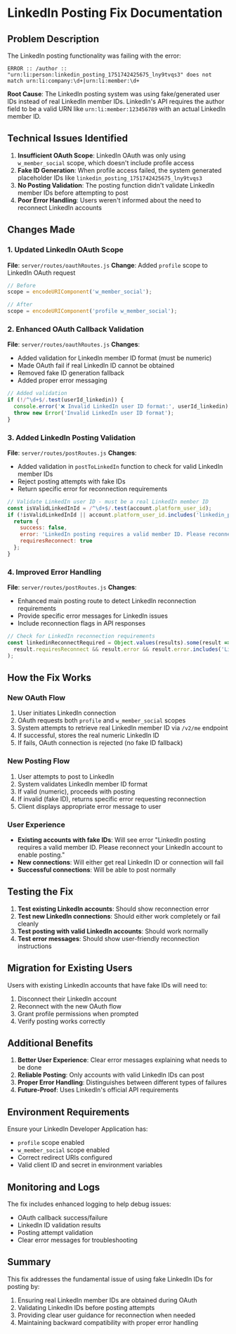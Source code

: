 # LinkedIn Posting Fix Documentation

## Problem Description

The LinkedIn posting functionality was failing with the error:
```
ERROR :: /author :: "urn:li:person:linkedin_posting_1751742425675_lny9tvqs3" does not match urn:li:company:\d+|urn:li:member:\d+
```

**Root Cause**: The LinkedIn posting system was using fake/generated user IDs instead of real LinkedIn member IDs. LinkedIn's API requires the author field to be a valid URN like `urn:li:member:123456789` with an actual LinkedIn member ID.

## Technical Issues Identified

1. **Insufficient OAuth Scope**: LinkedIn OAuth was only using `w_member_social` scope, which doesn't include profile access
2. **Fake ID Generation**: When profile access failed, the system generated placeholder IDs like `linkedin_posting_1751742425675_lny9tvqs3`
3. **No Posting Validation**: The posting function didn't validate LinkedIn member IDs before attempting to post
4. **Poor Error Handling**: Users weren't informed about the need to reconnect LinkedIn accounts

## Changes Made

### 1. Updated LinkedIn OAuth Scope
**File**: `server/routes/oauthRoutes.js`
**Change**: Added `profile` scope to LinkedIn OAuth request
```javascript
// Before
scope = encodeURIComponent('w_member_social');

// After  
scope = encodeURIComponent('profile w_member_social');
```

### 2. Enhanced OAuth Callback Validation
**File**: `server/routes/oauthRoutes.js`
**Changes**:
- Added validation for LinkedIn member ID format (must be numeric)
- Made OAuth fail if real LinkedIn ID cannot be obtained
- Removed fake ID generation fallback
- Added proper error messaging

```javascript
// Added validation
if (!/^\d+$/.test(userId_linkedin)) {
  console.error('❌ Invalid LinkedIn user ID format:', userId_linkedin);
  throw new Error('Invalid LinkedIn user ID format');
}
```

### 3. Added LinkedIn Posting Validation
**File**: `server/routes/postRoutes.js`
**Changes**:
- Added validation in `postToLinkedIn` function to check for valid LinkedIn member IDs
- Reject posting attempts with fake IDs
- Return specific error for reconnection requirements

```javascript
// Validate LinkedIn user ID - must be a real LinkedIn member ID
const isValidLinkedInId = /^\d+$/.test(account.platform_user_id);
if (!isValidLinkedInId || account.platform_user_id.includes('linkedin_posting_')) {
  return {
    success: false,
    error: 'LinkedIn posting requires a valid member ID. Please reconnect your LinkedIn account to enable posting.',
    requiresReconnect: true
  };
}
```

### 4. Improved Error Handling
**File**: `server/routes/postRoutes.js`
**Changes**:
- Enhanced main posting route to detect LinkedIn reconnection requirements
- Provide specific error messages for LinkedIn issues
- Include reconnection flags in API responses

```javascript
// Check for LinkedIn reconnection requirements
const linkedinReconnectRequired = Object.values(results).some(result => 
  result.requiresReconnect && result.error && result.error.includes('LinkedIn')
);
```

## How the Fix Works

### New OAuth Flow
1. User initiates LinkedIn connection
2. OAuth requests both `profile` and `w_member_social` scopes
3. System attempts to retrieve real LinkedIn member ID via `/v2/me` endpoint
4. If successful, stores the real numeric LinkedIn ID
5. If fails, OAuth connection is rejected (no fake ID fallback)

### New Posting Flow
1. User attempts to post to LinkedIn
2. System validates LinkedIn member ID format
3. If valid (numeric), proceeds with posting
4. If invalid (fake ID), returns specific error requesting reconnection
5. Client displays appropriate error message to user

### User Experience
- **Existing accounts with fake IDs**: Will see error "LinkedIn posting requires a valid member ID. Please reconnect your LinkedIn account to enable posting."
- **New connections**: Will either get real LinkedIn ID or connection will fail
- **Successful connections**: Will be able to post normally

## Testing the Fix

1. **Test existing LinkedIn accounts**: Should show reconnection error
2. **Test new LinkedIn connections**: Should either work completely or fail cleanly
3. **Test posting with valid LinkedIn accounts**: Should work normally
4. **Test error messages**: Should show user-friendly reconnection instructions

## Migration for Existing Users

Users with existing LinkedIn accounts that have fake IDs will need to:
1. Disconnect their LinkedIn account
2. Reconnect with the new OAuth flow
3. Grant profile permissions when prompted
4. Verify posting works correctly

## Additional Benefits

1. **Better User Experience**: Clear error messages explaining what needs to be done
2. **Reliable Posting**: Only accounts with valid LinkedIn IDs can post
3. **Proper Error Handling**: Distinguishes between different types of failures
4. **Future-Proof**: Uses LinkedIn's official API requirements

## Environment Requirements

Ensure your LinkedIn Developer Application has:
- `profile` scope enabled
- `w_member_social` scope enabled
- Correct redirect URIs configured
- Valid client ID and secret in environment variables

## Monitoring and Logs

The fix includes enhanced logging to help debug issues:
- OAuth callback success/failure
- LinkedIn ID validation results
- Posting attempt validation
- Clear error messages for troubleshooting

## Summary

This fix addresses the fundamental issue of using fake LinkedIn IDs for posting by:
1. Ensuring real LinkedIn member IDs are obtained during OAuth
2. Validating LinkedIn IDs before posting attempts
3. Providing clear user guidance for reconnection when needed
4. Maintaining backward compatibility with proper error handling 